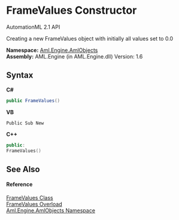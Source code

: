 # FrameValues Constructor 
AutomationML 2.1 API 

Creating a new FrameValues object with initially all values set to 0.0

**Namespace:**&nbsp;<a href="N_Aml_Engine_AmlObjects">Aml.Engine.AmlObjects</a><br />**Assembly:**&nbsp;AML.Engine (in AML.Engine.dll) Version: 1.6

## Syntax

**C#**<br />
``` C#
public FrameValues()
```

**VB**<br />
``` VB
Public Sub New
```

**C++**<br />
``` C++
public:
FrameValues()
```


## See Also


#### Reference
<a href="T_Aml_Engine_AmlObjects_FrameValues">FrameValues Class</a><br /><a href="Overload_Aml_Engine_AmlObjects_FrameValues__ctor">FrameValues Overload</a><br /><a href="N_Aml_Engine_AmlObjects">Aml.Engine.AmlObjects Namespace</a><br />